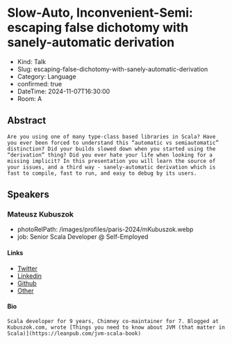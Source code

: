 # Slow-Auto, Inconvenient-Semi: escaping false dichotomy with sanely-automatic derivation

- Kind: Talk
- Slug: escaping-false-dichotomy-with-sanely-automatic-derivation
- Category: Language
- confirmed: true
- DateTime: 2024-11-07T16:30:00
- Room: A

## Abstract

```
Are you using one of many type-class based libraries in Scala? Have you ever been forced to understand this “automatic vs semiautomatic” distinction? Did your builds slowed down when you started using the “derivation” thing? Did you ever hate your life when looking for a missing implicit? In this presentation you will learn the source of your issues, and a third way - sanely-automatic derivation which is fast to compile, fast to run, and easy to debug by its users.
```

## Speakers

### Mateusz Kubuszok

- photoRelPath: /images/profiles/paris-2024/mKubuszok.webp
- job: Senior Scala Developer @ Self-Employed

#### Links

- [Twitter](https://twitter.com/MateuszKubuszok)
- [Linkedin](https://www.linkedin.com/in/mateuszkubuszok)
- [Github](https://github.com/MateuszKubuszok)
- [Other](https://kubuszok.com)

#### Bio

```
Scala developer for 9 years, Chimney co-maintainer for 7. Blogged at Kubuszok.com, wrote [Things you need to know about JVM (that matter in Scala)](https://leanpub.com/jvm-scala-book)
````
